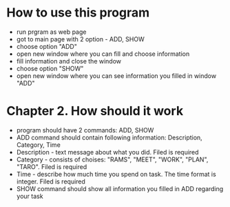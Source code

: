 # How to use this program
- run prgram as web page
- got to main page with 2 option  - ADD, SHOW
- choose option "ADD"
- open new window where you can fill and choose information
- fill information and close the window
- choose option "SHOW"
- open new window where you can see information you filled in window "ADD"

# Chapter 2. How should it work
- program should have 2 commands: ADD, SHOW
- ADD command should contain following information: Description, Category, Time
- Description - text message about what you did. Filed is required 
- Category - consists of choises: "RAMS", "MEET", "WORK", "PLAN", "TARO". Filed is required
- Time - describe how much time you spend on task. The time format is integer. Filed is required
- SHOW command should show all information you filled in ADD regarding your task
